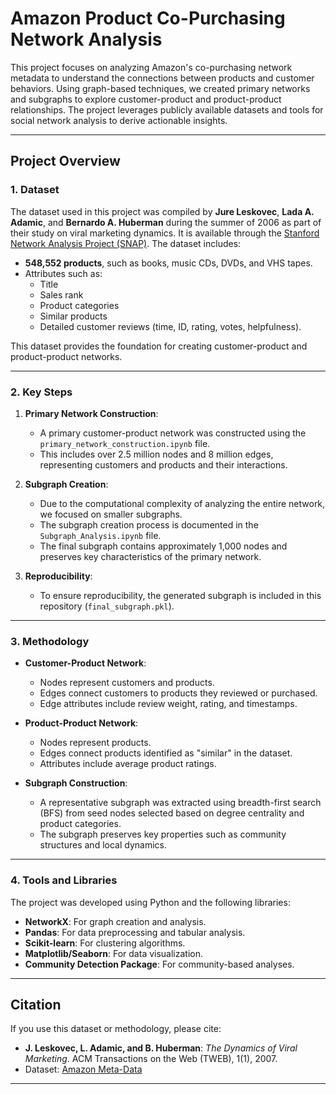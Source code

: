 # Amazon Product Co-Purchasing Network Analysis

This project focuses on analyzing Amazon's co-purchasing network metadata to understand the connections between products and customer behaviors. Using graph-based techniques, we created primary networks and subgraphs to explore customer-product and product-product relationships. The project leverages publicly available datasets and tools for social network analysis to derive actionable insights.

---

## Project Overview

### **1. Dataset**
The dataset used in this project was compiled by **Jure Leskovec**, **Lada A. Adamic**, and **Bernardo A. Huberman** during the summer of 2006 as part of their study on viral marketing dynamics. It is available through the [Stanford Network Analysis Project (SNAP)](https://snap.stanford.edu/data/amazon-meta.html). The dataset includes:
- **548,552 products**, such as books, music CDs, DVDs, and VHS tapes.
- Attributes such as:
  - Title
  - Sales rank
  - Product categories
  - Similar products
  - Detailed customer reviews (time, ID, rating, votes, helpfulness).

This dataset provides the foundation for creating customer-product and product-product networks.

---

### **2. Key Steps**
1. **Primary Network Construction**:
   - A primary customer-product network was constructed using the `primary_network_construction.ipynb` file.
   - This includes over 2.5 million nodes and 8 million edges, representing customers and products and their interactions.
   
2. **Subgraph Creation**:
   - Due to the computational complexity of analyzing the entire network, we focused on smaller subgraphs.
   - The subgraph creation process is documented in the `Subgraph_Analysis.ipynb` file.
   - The final subgraph contains approximately 1,000 nodes and preserves key characteristics of the primary network.

3. **Reproducibility**:
   - To ensure reproducibility, the generated subgraph is included in this repository (`final_subgraph.pkl`).

---

### **3. Methodology**
- **Customer-Product Network**:
  - Nodes represent customers and products.
  - Edges connect customers to products they reviewed or purchased.
  - Edge attributes include review weight, rating, and timestamps.

- **Product-Product Network**:
  - Nodes represent products.
  - Edges connect products identified as "similar" in the dataset.
  - Attributes include average product ratings.

- **Subgraph Construction**:
  - A representative subgraph was extracted using breadth-first search (BFS) from seed nodes selected based on degree centrality and product categories.
  - The subgraph preserves key properties such as community structures and local dynamics.

---

### **4. Tools and Libraries**
The project was developed using Python and the following libraries:
- **NetworkX**: For graph creation and analysis.
- **Pandas**: For data preprocessing and tabular analysis.
- **Scikit-learn**: For clustering algorithms.
- **Matplotlib/Seaborn**: For data visualization.
- **Community Detection Package**: For community-based analyses.

---

## Citation
If you use this dataset or methodology, please cite:
- **J. Leskovec, L. Adamic, and B. Huberman**: *The Dynamics of Viral Marketing*. ACM Transactions on the Web (TWEB), 1(1), 2007.  
- Dataset: [Amazon Meta-Data](https://snap.stanford.edu/data/amazon-meta.html)

---

